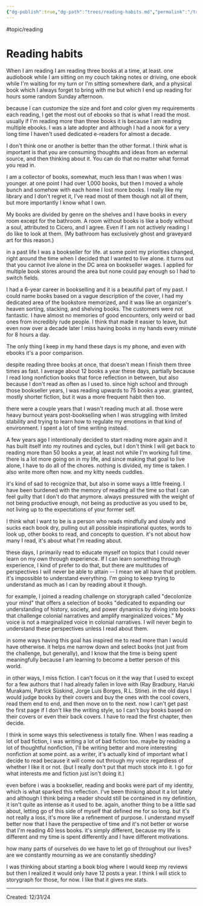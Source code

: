 ```yaml
---
{"dg-publish":true,"dg-path":"trees/reading-habits.md","permalink":"/trees/reading-habits/","created":"2024-12-31T17:36:43.373-05:00","updated":"2025-01-31T23:07:12.495-05:00"}
---
```


#topic/reading 
# Reading habits

When I am reading I am reading three books at a time, at least. one audiobook while I am sitting on my couch taking notes or driving, one ebook while I'm waiting for my turn or I'm sitting somewhere dark, and a physical book which I always forget to bring with me but which I end up reading for hours some random Sunday afternoon. 

because I can customize the size and font and color given my requirements each reading, I get the most out of ebooks so that is what I read the most. usually if I'm reading more than three books it is because I am reading multiple ebooks. I was a late adopter and although I had a nook for a very long time I haven't used dedicated e-readers for almost a decade. 

I don't think one or another is better than the other format. I think what is important is that you are consuming thoughts and ideas from an external source, and then thinking about it. You can do that no matter what format you read in. 

I am a collector of books, somewhat, much less than I was when I was younger. at one point I had over 1,000 books, but then I moved a whole bunch and somehow with each home I lost more books. I really like my library and I don't regret it, I've read most of them though not all of them, but more importantly I know what I own. 

My books are divided by genre on the shelves and I have books in every room except for the bathroom. A room without books is like a body without a soul, attributed to Cicero, and I agree. Even if I am not actively reading I do like to look at them. (My bathroom has exclusively ghost and graveyard art for this reason.)

in a past life I was a bookseller for life. at some point my priorities changed, right around the time when I decided that I wanted to live alone. it turns out that you cannot live alone in the DC area on bookseller wages. I applied for multiple book stores around the area but none could pay enough so I had to switch fields. 

I had a 6-year career in bookselling and it is a beautiful part of my past. I could name books based on a vague description of the cover, I had my dedicated area of the bookstore memorized, and it was like an organizer's heaven sorting, stacking, and shelving books. The customers were not fantastic. I have almost no memories of good encounters, only weird or bad ones from incredibly rude people. I think that made it easier to leave, but even now over a decade later I miss having books in my hands every minute for 8 hours a day. 

The only thing I keep in my hand these days is my phone, and even with ebooks it's a poor comparison. 

despite reading three books at once, that doesn't mean I finish them three times as fast. I average about 12 books a year these days, partially because I read long nonfiction books that force reflection in between, but also because I don't read as often as I used to. since high school and through those bookseller years, I was reading upwards to 75 books a year. granted, mostly shorter fiction, but it was a more frequent habit then too.

there were a couple years that I wasn't reading much at all. those were heavy burnout years post-bookselling when I was struggling with limited stability and trying to learn how to regulate my emotions in that kind of environment. I spent a lot of time writing instead. 

A few years ago I intentionally decided to start reading more again and it has built itself into my routines and cycles, but I don't think I will get back to reading more than 50 books a year, at least not while I'm working full time. there is a lot more going on in my life, and since making that goal to live alone, I have to do all of the chores. nothing is divided, my time is taken. I also write more often now. and my kitty needs cuddles. 

it's kind of sad to recognize that, but also in some ways a little freeing. I have been burdened with the memory of reading all the time so that I can feel guilty that I don't do that anymore. always pressured with the weight of not being productive enough, not being as productive as you used to be, not living up to the expectations of your former self. 

I think what I want to be is a person who reads mindfully and slowly and sucks each book dry, pulling out all possible inspirational quotes, words to look up, other books to read, and concepts to question. it's not about how many I read, it's about what I'm reading about. 

these days, I primarily read to educate myself on topics that I could never learn on my own through experience. If I can learn something through experience, I kind of prefer to do that, but there are multitudes of perspectives I will never be able to attain -- I mean we all have that problem. it's impossible to understand everything. I'm going to keep trying to understand as much as I can by reading about it though. 

for example, I joined a reading challenge on storygraph called "decolonize your mind" that offers a selection of books "dedicated to expanding our understanding of history, society, and power dynamics by diving into books that challenge colonial narratives and amplify marginalized voices." My voice is not a marginalized voice in colonial narratives. I will never begin to understand these perspectives unless I read about them. 

in some ways having this goal has inspired me to read more than I would have otherwise. it helps me narrow down and select books (not just from the challenge, but generally), and I know that the time is being spent meaningfully because I am learning to become a better person of this world. 

in other ways, I miss fiction. I can't focus on it the way that I used to except for a few authors that I had already fallen in love with (Ray Bradbury, Haruki Murakami, Patrick Süskind, Jorge Luis Borges, R.L. Stine). in the old days I would judge books by their covers and buy the ones with the cool covers, read them end to end, and then move on to the next. now I can't get past the first page if I don't like the writing style, so I can't buy books based on their covers or even their back covers. I have to read the first chapter, then decide. 

I think in some ways this selectiveness is totally fine. When I was reading a lot of bad fiction, I was writing a lot of bad fiction too. maybe by reading a lot of thoughtful nonfiction, I'll be writing better and more interesting nonfiction at some point. as a writer, it's actually kind of important what I decide to read because it will come out through my voice regardless of whether I like it or not. (but I really don't put that much stock into it. I go for what interests me and fiction just isn't doing it.)

even before i was a bookseller, reading and books were part of my identity, which is what sparked this reflection. I've been thinking about it a lot lately and although I think being a reader should still be contained in my definition, it isn't quite as intense as it used to be. again, another thing to be a little sad about, letting go of this side of myself that defined me for so long. but it's not really a loss, it's more like a refinement of purpose. I understand myself better now that I have the perspective of time and it's not better or worse that I'm reading 40 less books. it's simply different, because my life is different and my time is spent differently and I have different motivations. 

how many parts of ourselves do we have to let go of throughout our lives? are we constantly mourning as we are constantly shedding? 

I was thinking about starting a book blog where I would keep my reviews but then I realized it would only have 12 posts a year. I think I will stick to storygraph for those, for now. I like that it gives me stats.

---
Created: 12/31/24